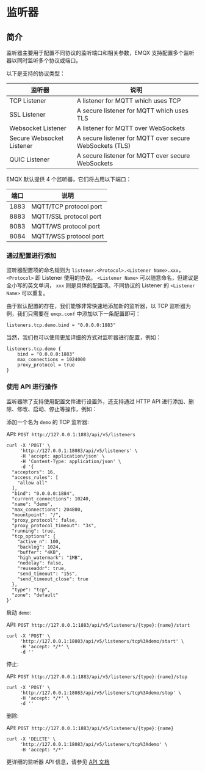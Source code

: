 # 监听器

## 简介

监听器主要用于配置不同协议的监听端口和相关参数，EMQX 支持配置多个监听器以同时监听多个协议或端口。

以下是支持的协议类型：

| 监听器                     | 说明                                             |
| ------------------------- | ------------------------------------------------------- |
| TCP Listener              | A listener for MQTT which uses TCP                      |
| SSL Listener              | A secure listener for MQTT which uses TLS               |
| Websocket Listener        | A listener for MQTT over WebSockets                     |
| Secure Websocket Listener | A secure listener for MQTT over secure WebSockets (TLS) |
| QUIC Listener             | A secure listener for MQTT over secure WebSockets       |

EMQX 默认提供 4 个监听器，它们将占用以下端口：

| 端口             | 说明                    |
| ----------------| ----------------------- |
| 1883            | MQTT/TCP protocol port  |
| 8883            | MQTT/SSL protocol port  |
| 8083            | MQTT/WS protocol port   |
| 8084            | MQTT/WSS protocol port  |

### 通过配置进行添加

监听器配置项的命名规则为 `listener.<Protocol>.<Listener Name>.xxx`， `<Protocol>` 即 Listener 使用的协议。 `<Listener Name>` 可以随意命名，但建议是全小写的英文单词， `xxx` 则是具体的配置项。不同协议的 Listener 的 `<Listener Name>` 可以重复。

由于默认配置的存在，我们能够非常快速地添加新的监听器，以 TCP 监听器为例，我们只需要在 `emqx.conf` 中添加以下一条配置即可：

```
listeners.tcp.demo.bind = "0.0.0.0:1883"
```

当然，我们也可以使用更加详细的方式对监听器进行配置，例如：

```
listeners.tcp.demo {
    bind = "0.0.0.0:1883"
    max_connections = 1024000
    proxy_protocol = true
}
```

### 使用 API 进行操作

监听器除了支持使用配置文件进行设置外，还支持通过 HTTP API 进行添加、删除、修改、启动、停止等操作，例如：

添加一个名为 `demo` 的 TCP 监听器:

API: `POST http://127.0.0.1:1883/api/v5/listeners`

```
curl -X 'POST' \
     'http://127.0.0.1:18083/api/v5/listeners' \
     -H 'accept: application/json' \
     -H 'Content-Type: application/json' \
     -d '{
  "acceptors": 16,
  "access_rules": [
    "allow all"
  ],
  "bind": "0.0.0.0:1884",
  "current_connections": 10240,
  "name": "demo",
  "max_connections": 204800,
  "mountpoint": "/",
  "proxy_protocol": false,
  "proxy_protocol_timeout": "3s",
  "running": true,
  "tcp_options": {
    "active_n": 100,
    "backlog": 1024,
    "buffer": "4KB",
    "high_watermark": "1MB",
    "nodelay": false,
    "reuseaddr": true,
    "send_timeout": "15s",
    "send_timeout_close": true
  },
  "type": "tcp",
  "zone": "default"
}'
```

启动 `demo`:

API: `POST http://127.0.0.1:1883/api/v5/listeners/{type}:{name}/start`

```
curl -X 'POST' \
     'http://127.0.0.1:18083/api/v5/listeners/tcp%3Ademo/start' \
     -H 'accept: */*' \
     -d ''
```

停止:

API: `POST http://127.0.0.1:1883/api/v5/listeners/{type}:{name}/stop`

```
curl -X 'POST' \
     'http://127.0.0.1:18083/api/v5/listeners/tcp%3Ademo/stop' \
     -H 'accept: */*' \
     -d ''
```

删除:

API: `POST http://127.0.0.1:1883/api/v5/listeners/{type}:{name}`

```
curl -X 'DELETE' \
     'http://127.0.0.1:18083/api/v5/listeners/tcp%3Ademo' \
     -H 'accept: */*'
```

更详细的监听器 API 信息，请参见 [API 文档](./admin/api.md)
